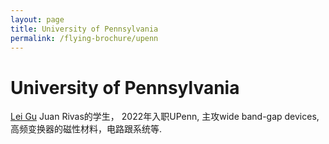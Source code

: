 ```yaml
---
layout: page
title: University of Pennsylvania
permalink: /flying-brochure/upenn
---
```

# University of Pennsylvania


[Lei Gu](https://leigupe.github.io/) Juan Rivas的学生， 2022年入职UPenn, 主攻wide band-gap devices, 高频变换器的磁性材料，电路跟系统等.